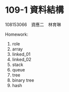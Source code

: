 # 109-1 資料結構
108153066　資應二　林育琳

Homework:
1. role
2. array
3. linked_01
4. linked_02
5. stack
6. queue
7. tree
8. binary tree
9. hash
